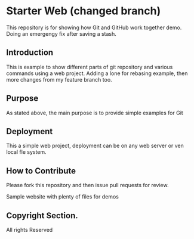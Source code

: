 # Starter Web (changed branch)

This repository is for showing how Git and GitHub work together demo. Doing an emergengy fix after saving a stash.

## Introduction
This is example to show different parts of git repository and various commands using a web project. Adding a lone for rebasing example, then more changes from my feature branch too.

## Purpose
As stated above, the main purpose is to provide simple examples for Git

## Deployment
This a simple web project, deployment can be on any web server or ven local fle system.

## How to Contribute

Please fork this repository and then issue pull requests for review.

Sample website with plenty of files for demos

## Copyright Section. 
All rights Reserved
